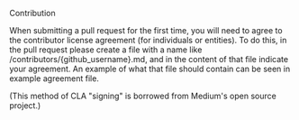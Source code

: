 Contribution

When submitting a pull request for the first time, you will need to agree to the contributor license agreement (for individuals or entities). To do this, in the pull request please create a file with a name like /contributors/{github_username}.md, and in the content of that file indicate your agreement. An example of what that file should contain can be seen in example agreement file.

(This method of CLA "signing" is borrowed from Medium's open source project.)
